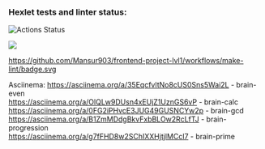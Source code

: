 ### Hexlet tests and linter status:
![Actions Status](/workflows/hexlet-check/badge.svg)

<a href="https://codeclimate.com/github/codeclimate/codeclimate/maintainability"><img src="https://api.codeclimate.com/v1/badges/a99a88d28ad37a79dbf6/maintainability" /></a>

https://github.com/Mansur903/frontend-project-lvl1/workflows/make-lint/badge.svg

Asciinema: https://asciinema.org/a/35EqcfvltNo8cUS0Sns5Wai2L - brain-even  
           https://asciinema.org/a/OlQLw9DUsn4xEUjZ1UznGS6vP - brain-calc  
           https://asciinema.org/a/0FG2iPHvcE3JUG49GUSNCYw2p - brain-gcd  
           https://asciinema.org/a/B1ZmMDdgBkvFxbBLOw2RcLfTJ - brain-progression  
           https://asciinema.org/a/g7fFHD8w2SChIXXHjtjlMCcl7 - brain-prime  
